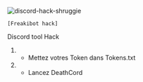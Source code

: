 ![discord-hack-shruggie](https://user-images.githubusercontent.com/99401816/183890070-901647cc-d8b0-4ed0-8a25-cc3cd1aa4d6f.jpg)

```[Freakibot hack]```

Discord tool Hack

1) - Mettez votres Token dans Tokens.txt
2) - Lancez DeathCord 
